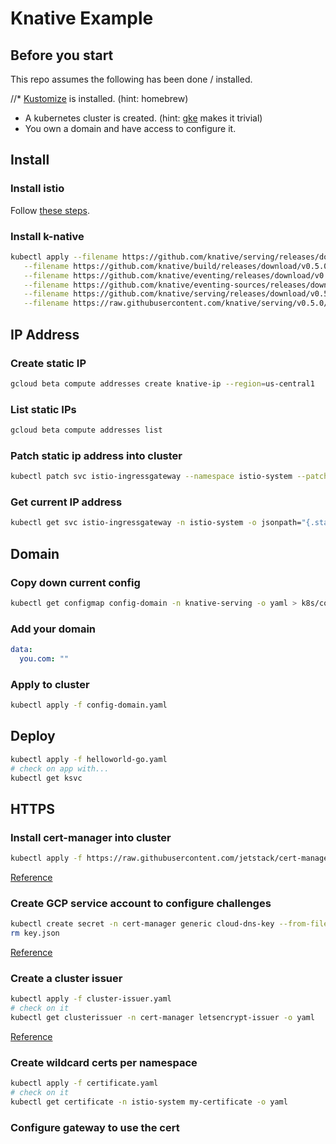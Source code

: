 
# Knative Example

## Before you start

This repo assumes the following has been done / installed.

//* [Kustomize](https://github.com/kubernetes-sigs/kustomize) is installed. (hint: homebrew)
* A kubernetes cluster is created. (hint: [gke](https://cloud.google.com/kubernetes-engine/) makes it trivial) 
* You own a domain and have access to configure it.

## Install

### Install istio
Follow [these steps](https://istio.io/docs/setup/kubernetes/install/kubernetes/). 

### Install k-native 
```bash
kubectl apply --filename https://github.com/knative/serving/releases/download/v0.5.0/serving.yaml \
   --filename https://github.com/knative/build/releases/download/v0.5.0/build.yaml \
   --filename https://github.com/knative/eventing/releases/download/v0.5.0/release.yaml \
   --filename https://github.com/knative/eventing-sources/releases/download/v0.5.0/eventing-sources.yaml \
   --filename https://github.com/knative/serving/releases/download/v0.5.0/monitoring.yaml \
   --filename https://raw.githubusercontent.com/knative/serving/v0.5.0/third_party/config/build/clusterrole.yaml
```

## IP Address

### Create static IP
```bash
gcloud beta compute addresses create knative-ip --region=us-central1
```

### List static IPs
```bash
gcloud beta compute addresses list
```

### Patch static ip address into cluster
```bash
kubectl patch svc istio-ingressgateway --namespace istio-system --patch '{"spec": { "loadBalancerIP": "<your-reserved-static-ip>" }}'
```

### Get current IP address
```bash
kubectl get svc istio-ingressgateway -n istio-system -o jsonpath="{.status.loadBalancer.ingress[*]['ip']}"
```

## Domain

### Copy down current config 
```bash
kubectl get configmap config-domain -n knative-serving -o yaml > k8s/config-domain.yaml
```

### Add your domain
```yaml
data:
  you.com: ""
```

### Apply to cluster
```bash
kubectl apply -f config-domain.yaml
```

## Deploy 

```bash
kubectl apply -f helloworld-go.yaml
# check on app with...
kubectl get ksvc
```

## HTTPS 

### Install cert-manager into cluster
```bash
kubectl apply -f https://raw.githubusercontent.com/jetstack/cert-manager/release-0.5/contrib/manifests/cert-manager/with-rbac.yaml
```
[Reference](https://knative.dev/docs/serving/using-an-ssl-cert/#obtaining-an-ssl-tls-certificate-using-letsencrypt-with-cert-manager)

### Create GCP service account to configure challenges
```bash
kubectl create secret -n cert-manager generic cloud-dns-key --from-file=key.json
rm key.json
```
[Reference](https://knative.dev/docs/serving/using-cert-manager-on-gcp/)

### Create a cluster issuer

```bash
kubectl apply -f cluster-issuer.yaml 
# check on it
kubectl get clusterissuer -n cert-manager letsencrypt-issuer -o yaml
```
[Reference](https://knative.dev/docs/serving/using-cert-manager-on-gcp/#configuring-certmanager-to-use-your-dns-admin-service-account)

### Create wildcard certs per namespace

```bash
kubectl apply -f certificate.yaml 
# check on it
kubectl get certificate -n istio-system my-certificate -o yaml
```

### Configure gateway to use the cert